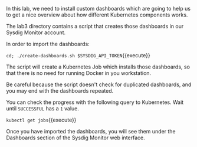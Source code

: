 In this lab, we need to install custom dashboards which are going to help us to get a nice overview about how different Kubernetes components works.

The lab3 directory contains a script that creates those dashboards in our Sysdig Monitor account.

In order to import the dashboards:

`cd;
./create-dashboards.sh $SYSDIG_API_TOKEN`{{execute}}

The script will create a Kubernetes Job which installs those dashboards, so that there is no need for running Docker in you workstation.

Be careful because the script doesn't check for duplicated dashboards, and you may end with the dashboards repeated.

You can check the progress with the following query to Kubernetes. Wait until `SUCCESSFUL` has a `1` value.

`kubectl get jobs`{{execute}}

Once you have imported the dashboards, you will see them under the Dashboards section of the Sysdig Monitor web interface.